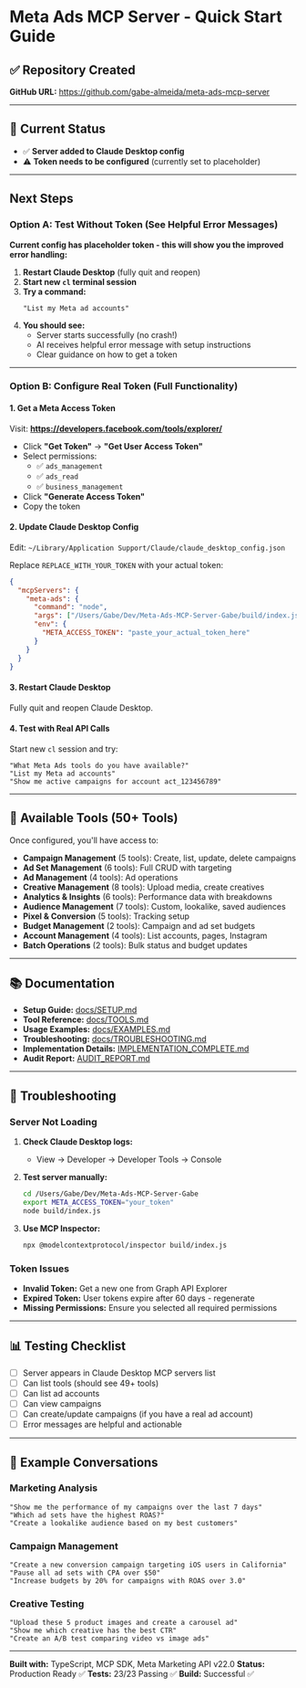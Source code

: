# Meta Ads MCP Server - Quick Start Guide

## ✅ Repository Created

**GitHub URL:** https://github.com/gabe-almeida/meta-ads-mcp-server

---

## 🚀 Current Status

- ✅ **Server added to Claude Desktop config**
- ⚠️ **Token needs to be configured** (currently set to placeholder)

---

## Next Steps

### Option A: Test Without Token (See Helpful Error Messages)

**Current config has placeholder token - this will show you the improved error handling:**

1. **Restart Claude Desktop** (fully quit and reopen)
2. **Start new `cl` terminal session**
3. **Try a command:**
   ```
   "List my Meta ad accounts"
   ```
4. **You should see:**
   - Server starts successfully (no crash!)
   - AI receives helpful error message with setup instructions
   - Clear guidance on how to get a token

---

### Option B: Configure Real Token (Full Functionality)

#### 1. Get a Meta Access Token

Visit: **https://developers.facebook.com/tools/explorer/**

- Click **"Get Token"** → **"Get User Access Token"**
- Select permissions:
  - ✅ `ads_management`
  - ✅ `ads_read`
  - ✅ `business_management`
- Click **"Generate Access Token"**
- Copy the token

#### 2. Update Claude Desktop Config

Edit: `~/Library/Application Support/Claude/claude_desktop_config.json`

Replace `REPLACE_WITH_YOUR_TOKEN` with your actual token:

```json
{
  "mcpServers": {
    "meta-ads": {
      "command": "node",
      "args": ["/Users/Gabe/Dev/Meta-Ads-MCP-Server-Gabe/build/index.js"],
      "env": {
        "META_ACCESS_TOKEN": "paste_your_actual_token_here"
      }
    }
  }
}
```

#### 3. Restart Claude Desktop

Fully quit and reopen Claude Desktop.

#### 4. Test with Real API Calls

Start new `cl` session and try:

```
"What Meta Ads tools do you have available?"
"List my Meta ad accounts"
"Show me active campaigns for account act_123456789"
```

---

## 🔧 Available Tools (50+ Tools)

Once configured, you'll have access to:

- **Campaign Management** (5 tools): Create, list, update, delete campaigns
- **Ad Set Management** (6 tools): Full CRUD with targeting
- **Ad Management** (4 tools): Ad operations
- **Creative Management** (8 tools): Upload media, create creatives
- **Analytics & Insights** (6 tools): Performance data with breakdowns
- **Audience Management** (7 tools): Custom, lookalike, saved audiences
- **Pixel & Conversion** (5 tools): Tracking setup
- **Budget Management** (2 tools): Campaign and ad set budgets
- **Account Management** (4 tools): List accounts, pages, Instagram
- **Batch Operations** (2 tools): Bulk status and budget updates

---

## 📚 Documentation

- **Setup Guide:** [docs/SETUP.md](docs/SETUP.md)
- **Tool Reference:** [docs/TOOLS.md](docs/TOOLS.md)
- **Usage Examples:** [docs/EXAMPLES.md](docs/EXAMPLES.md)
- **Troubleshooting:** [docs/TROUBLESHOOTING.md](docs/TROUBLESHOOTING.md)
- **Implementation Details:** [IMPLEMENTATION_COMPLETE.md](IMPLEMENTATION_COMPLETE.md)
- **Audit Report:** [AUDIT_REPORT.md](AUDIT_REPORT.md)

---

## 🐛 Troubleshooting

### Server Not Loading

1. **Check Claude Desktop logs:**
   - View → Developer → Developer Tools → Console

2. **Test server manually:**
   ```bash
   cd /Users/Gabe/Dev/Meta-Ads-MCP-Server-Gabe
   export META_ACCESS_TOKEN="your_token"
   node build/index.js
   ```

3. **Use MCP Inspector:**
   ```bash
   npx @modelcontextprotocol/inspector build/index.js
   ```

### Token Issues

- **Invalid Token:** Get a new one from Graph API Explorer
- **Expired Token:** User tokens expire after 60 days - regenerate
- **Missing Permissions:** Ensure you selected all required permissions

---

## 📊 Testing Checklist

- [ ] Server appears in Claude Desktop MCP servers list
- [ ] Can list tools (should see 49+ tools)
- [ ] Can list ad accounts
- [ ] Can view campaigns
- [ ] Can create/update campaigns (if you have a real ad account)
- [ ] Error messages are helpful and actionable

---

## 🎯 Example Conversations

### Marketing Analysis
```
"Show me the performance of my campaigns over the last 7 days"
"Which ad sets have the highest ROAS?"
"Create a lookalike audience based on my best customers"
```

### Campaign Management
```
"Create a new conversion campaign targeting iOS users in California"
"Pause all ad sets with CPA over $50"
"Increase budgets by 20% for campaigns with ROAS over 3.0"
```

### Creative Testing
```
"Upload these 5 product images and create a carousel ad"
"Show me which creative has the best CTR"
"Create an A/B test comparing video vs image ads"
```

---

**Built with:** TypeScript, MCP SDK, Meta Marketing API v22.0
**Status:** Production Ready ✅
**Tests:** 23/23 Passing ✅
**Build:** Successful ✅
